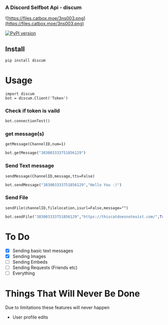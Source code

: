 ### A Discord Selfbot Api - discum

![https://files.catbox.moe/3ns003.png](https://files.catbox.moe/3ns003.png)

[![PyPI version](https://badge.fury.io/py/discum.svg)](https://badge.fury.io/py/discum)


## Install
```python
pip install discum 
```

# Usage

`import discum`      
`bot = discum.Client('Token')`     

### Check if token is vaild
```python
bot.connectionTest()
```
### get message(s)
```getMessage(ChannelID,num=1)```
```python
bot.getMessage("383003333751856129")
```

### Send Text message
```sendMessage(ChannelID,message,tts=False)```
```python
bot.sendMessage("383003333751856129","Hello You :)")
```
### Send File
```sendFile(channelID,filelocation,isurl=False,message="")```
```python
bot.sendFile("383003333751856129","https://thiscatdoesnotexist.com/",True)
```

# To Do
- [x] Sending basic text messages
- [X] Sending Images
- [ ] Sending Embeds
- [ ] Sending Requests (Friends etc)
- [ ] Everything

# Things That Will Never Be Done
Due to limitations these features will never happen
* User profile edits
